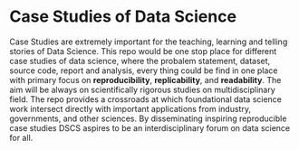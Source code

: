 # Case Studies of Data Science

Case Studies are extremely important for the teaching, learning and telling stories of Data Science. This repo would be one stop place for different case studies of data science, where the probalem statement, dataset, source code, report and analysis, every thing could be find in one place with primary focus on **reproducibility**, **replicability**, and **readability**. The aim will be always on scientifically rigorous studies on multidisciplinary field. The repo provides a crossroads at which foundational data science work intersect directly with important applications from industry, governments, and other sciences. By disseminating inspiring reproducible case studies DSCS aspires to be an interdisciplinary forum on data science for all.



